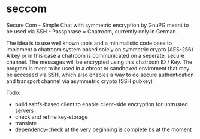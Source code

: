 # seccom
Secure Com - Simple Chat with symmetric encryption by GnuPG meant to be used via SSH - Passphrase = Chatroom, currently only in German. 

The idea is to use well known tools and a minimalistic code base to implement a chatroom system based solely on symmetric crypto (AES-256)
A key or in this case a chatroom is communicated on a seperate, secure channel. The messages will be encrypted using this chatroom ID / Key.
The program is ment to be used in a chroot or sandboxed enviroment that may be accessed via SSH, which also enables a way to do secure authentication and transport channel via asymmetric crypto (SSH pubkey)

Todo: 

- build sshfs-based client to enable client-side encryption for untrusted servers
- check and refine key-storage
- translate
- dependency-check at the very beginning is complete bs at the moment
